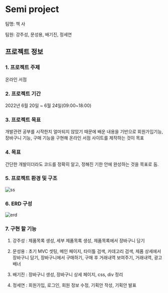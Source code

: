 # Semi project

팀명: 책 사 

팀원: 강주성, 문성용, 배기진, 정세연 

## 프로젝트 정보
### 1. 프로젝트 주제
온라인 서점 
### 2. 프로젝트 기간
2022년 6월 20일 ~ 6월 24일(09:00~18:00)
### 3. 프로젝트 목표
개발관련 공부를 시작한지 얼마되지 않았기 때문에 배운 내용을 기반으로 회원가입기능, 장바구니 기능, 구매 기능을 구현해 온라인 서점 사이트를 제작하는 것이 목표 
### 4. 목표
간단한 개발이더라도 코드를 정확히 알고, 정해진 기한 안에 완성하는 것을 목표로 둠.
### 5. 프로젝트 환경 및 구조
![ss](https://user-images.githubusercontent.com/103159709/177468811-bfe7bf19-efb3-4177-bd9f-9b3c6e33751b.png)

### 6. ERD 구성
![erd](https://user-images.githubusercontent.com/103159709/177469146-808178b5-408c-45a8-a6f7-e759581c65bd.png)

### 7. 구현 할 기능
1. 강주성 : 제품목록 생성, 세부 제품목록 생성, 제품목록에서 장바구니 담기

2. 문성용 : 초기 MVC 셋팅, 메인 페이지, 타이틀 검색, 카데고리 검색, 제품 상세에서 장바구니 담기, 장바구니에서 구매하기, 구매 후 거래내역 보여주기, 거래내역, 광고 배너

3. 배기진 : 장바구니 생성, 장바구니 상세 페이지, css, div 정리

4. 정세연 : 회원가입, 로그인, 회원 정보 수정, 기획안 작성, 기획안 발표
